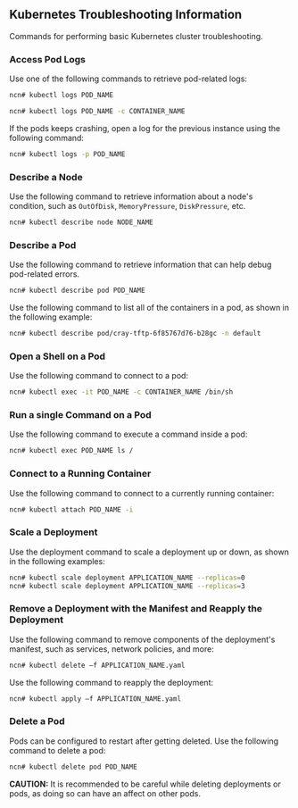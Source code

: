 ## Kubernetes Troubleshooting Information

Commands for performing basic Kubernetes cluster troubleshooting.

### Access Pod Logs

Use one of the following commands to retrieve pod-related logs:

```bash
ncn# kubectl logs POD_NAME
```

```bash
ncn# kubectl logs POD_NAME -c CONTAINER_NAME
```

If the pods keeps crashing, open a log for the previous instance using the following command:

```bash
ncn# kubectl logs -p POD_NAME
```

### Describe a Node

Use the following command to retrieve information about a node's condition, such as `OutOfDisk`, `MemoryPressure`, `DiskPressure`, etc.

```bash
ncn# kubectl describe node NODE_NAME
```

### Describe a Pod

Use the following command to retrieve information that can help debug pod-related errors.

```bash
ncn# kubectl describe pod POD_NAME
```

Use the following command to list all of the containers in a pod, as shown in the following example:

```bash
ncn# kubectl describe pod/cray-tftp-6f85767d76-b28gc -n default
```

### Open a Shell on a Pod

Use the following command to connect to a pod:

```bash
ncn# kubectl exec -it POD_NAME -c CONTAINER_NAME /bin/sh
```

### Run a single Command on a Pod

Use the following command to execute a command inside a pod:

```bash
ncn# kubectl exec POD_NAME ls /
```

### Connect to a Running Container

Use the following command to connect to a currently running container:

```bash
ncn# kubectl attach POD_NAME -i
```

### Scale a Deployment

Use the deployment command to scale a deployment up or down, as shown in the following examples:

```bash
ncn# kubectl scale deployment APPLICATION_NAME --replicas=0 
ncn# kubectl scale deployment APPLICATION_NAME --replicas=3 
```

### Remove a Deployment with the Manifest and Reapply the Deployment

Use the following command to remove components of the deployment's manifest, such as services, network policies, and more:

```bash
ncn# kubectl delete –f APPLICATION_NAME.yaml
```

Use the following command to reapply the deployment:

```bash
ncn# kubectl apply –f APPLICATION_NAME.yaml
```

### Delete a Pod

Pods can be configured to restart after getting deleted. Use the following command to delete a pod:

```bash
ncn# kubectl delete pod POD_NAME
```

**CAUTION:** It is recommended to be careful while deleting deployments or pods, as doing so can have an affect on other pods.




